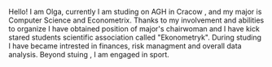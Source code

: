 Hello! 
I am Olga, currently I am studing on AGH in Cracow ,
and my major is Computer Science and Econometrix.
Thanks to my involvement and abilities to organize I have obtained position of major's chairwoman
and I have kick stared students scientific association called "Ekonometryk".
During studing I have became intrested in finances, risk managment and overall data analysis.
Beyond stuing , I am engaged in sport.
